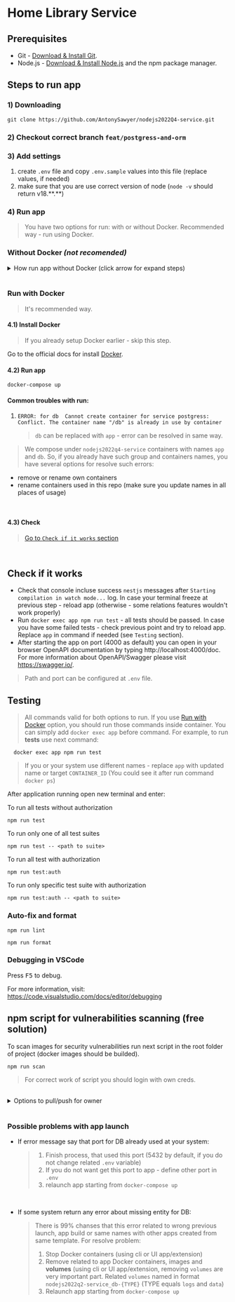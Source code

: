 # Home Library Service

## Prerequisites

- Git - [Download & Install Git](https://git-scm.com/downloads).
- Node.js - [Download & Install Node.js](https://nodejs.org/en/download/) and the npm package manager.

## Steps to run app

### 1) Downloading

```
git clone https://github.com/AntonySawyer/nodejs2022Q4-service.git
```

### 2) Checkout correct branch `feat/postgress-and-orm`

### 3) Add settings

1. create `.env` file and copy `.env.sample` values into this file (replace values, if needed)
2. make sure that you are use correct version of node (`node -v` should return v18.\*\*.\*\*)

### 4) Run app

> You have two options for run: with or without Docker. Recommended way - run using Docker.

### Without Docker _(not recomended)_

<details>
  <summary>How run app without Docker (click arrow for expand steps)</summary>

#### 4.1) Installing NPM modules

```
npm install
```

#### 4.2) Running application

```
npm start
```

#### 4.3) Check

> [Go to `Check if it works` section](#check-if-it-works)

</details>
<br>

### Run with Docker

> It's recommended way.

#### 4.1) Install Docker

> If you already setup Docker earlier - skip this step.

Go to the official docs for install [Docker](https://docs.docker.com/engine/install/).

#### 4.2) Run app

```shell
docker-compose up
```

#### Common troubles with run:

1. `ERROR: for db  Cannot create container for service postgress: Conflict. The container name "/db" is already in use by container`
   > `db` can be replaced with `app` - error can be resolved in same way.

> We compose under `nodejs2022q4-service` containers with names `app` and `db`. So, if you already have such group and containers names, you have several options for resolve such errors:

- remove or rename own containers
- rename containers used in this repo (make sure you update names in all places of usage)

<br />

#### 4.3) Check

> [Go to `Check if it works` section](#check-if-it-works)

</details>
<br>

## Check if it works

- Check that console incluse success `nestjs` messages after `Starting compilation in watch mode...` log. In case your terminal freeze at previous step - reload app (otherwise - some relations features wouldn't work properly)
- Run `docker exec app npm run test` - all tests should be passed. In case you have some failed tests - check previous point and try to reload app. Replace `app` in command if needed (see `Testing` section).
- After starting the app on port (4000 as default) you can open
  in your browser OpenAPI documentation by typing http://localhost:4000/doc.
  For more information about OpenAPI/Swagger please visit https://swagger.io/.

> Path and port can be configured at `.env` file.

## Testing

> All commands valid for both options to run. If you use [Run with Docker](#run-with-docker) option, you should run those commands inside container.
> You can simply add `docker exec app` before command. For example, to run **tests** use next command:

```
  docker exec app npm run test
```

> If you or your system use different names - replace `app` with updated name or target `CONTAINER_ID` (You could see it after run command `docker ps`)

After application running open new terminal and enter:

To run all tests without authorization

```
npm run test
```

To run only one of all test suites

```
npm run test -- <path to suite>
```

To run all test with authorization

```
npm run test:auth
```

To run only specific test suite with authorization

```
npm run test:auth -- <path to suite>
```

### Auto-fix and format

```
npm run lint
```

```
npm run format
```

### Debugging in VSCode

Press <kbd>F5</kbd> to debug.

For more information, visit: https://code.visualstudio.com/docs/editor/debugging

## npm script for vulnerabilities scanning (free solution)

To scan images for security vulnerabilities run next script in the root folder of project (docker images should be builded).

```
npm run scan
```

> For correct work of script you should login with own creds.

<br />

<details>
  <summary>Options to pull/push for owner</summary>

Images pushed into private docker hub repository.

> In case of you have creds from related docker hub private repo, you can use following commands:

For get database image:

```
docker pull antonysawyer/home-library:db
```

For get application image:

```
docker pull antonysawyer/home-library:app
```

For push image to docker hub private repository (replace `tagname` to real one):

```
docker push antonysawyer/home-library:tagname
```

</details>

<br />

### Possible problems with app launch

- If error message say that port for DB already used at your system:

  > 1. Finish process, that used this port (5432 by default, if you do not change related `.env` variable)
  > 2. If you do not want get this port to app - define other port in `.env`
  > 3. relaunch app starting from `docker-compose up`

  <br />

- If some system return any error about missing entity for DB:

  > There is 99% chanses that this error related to wrong previous launch, app build or same names with other apps created from same template. For resolve problem:
  >
  > 1. Stop Docker containers (using cli or UI app/extension)
  > 2. Remove related to app Docker containers, images and **volumes** (using cli or UI app/extension, removing `volumes` are very important part. Related `volumes` named in format `nodejs2022q2-service_db-{TYPE}` (TYPE equals `logs` and `data`)
  > 3. Relaunch app starting from `docker-compose up`

    <br />
